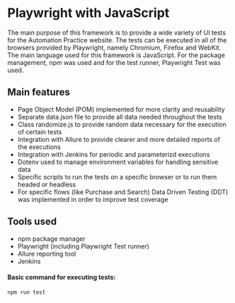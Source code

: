 # Playwright with JavaScript

The main purpose of this framework is to provide a wide variety of UI tests for the Automation Practice website. The tests can be executed in all of the browsers provided by Playwright, namely Chromium, Firefox and WebKit. The main language used for this framework is JavaScript. For the package management, npm was used and for the test runner, Playwright Test was used.

## Main features

- Page Object Model (POM) implemented for more clarity and reusability
- Separate data.json file to provide all data needed throughout the tests
- Class randomize.js to provide random data necessary for the execution of certain tests
- Integration with Allure to provide clearer and more detailed reports of the executions
- Integration with Jenkins for periodic and parameterizd executions
- Dotenv used to manage environment variables for handling sensitive data
- Specific scripts to run the tests on a specific browser or to run them headed or headless
- For specific flows (like Purchase and Search) Data Driven Testing (DDT) was implemented in order to improve test coverage

## Tools used

- npm package manager
- Playwright (including Playwright Test runner)
- Allure reporting tool
- Jenkins

#### Basic command for executing tests:

```sh
npm run test
```